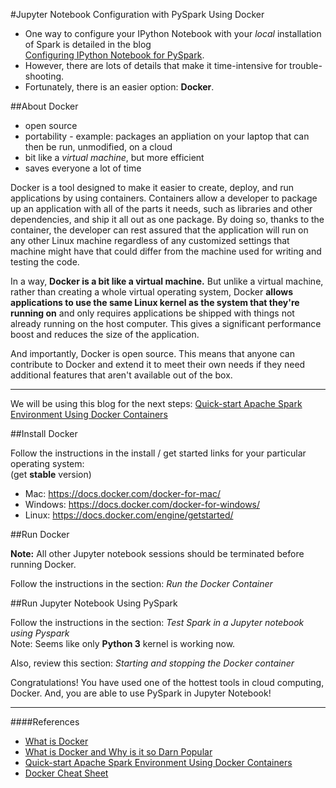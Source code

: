 #Jupyter Notebook Configuration with PySpark Using Docker

* One way to configure your IPython Notebook with your *local* installation of Spark is detailed in the blog   
[Configuring IPython Notebook for PySpark](http://ramhiser.com/2015/02/01/configuring-ipython-notebook-support-for-pyspark/).  
* However, there are lots of details that make it time-intensive for trouble-shooting.  
* Fortunately, there is an easier option:  **Docker**.  

##About Docker
* open source
* portability - example:  packages an appliation on your laptop that can then be run, unmodified, on a cloud
* bit like a *virtual machine*, but more efficient
* saves everyone a lot of time

Docker is a tool designed to make it easier to create, deploy, and run applications by using containers. Containers allow a developer to package up an application with all of the parts it needs, such as libraries and other dependencies, and ship it all out as one package. By doing so, thanks to the container, the developer can rest assured that the application will run on any other Linux machine regardless of any customized settings that machine might have that could differ from the machine used for writing and testing the code.

In a way, **Docker is a bit like a virtual machine.** But unlike a virtual machine, rather than creating a whole virtual operating system, Docker **allows applications to use the same Linux kernel as the system that they're running on** and only requires applications be shipped with things not already running on the host computer. This gives a significant performance boost and reduces the size of the application.

And importantly, Docker is open source. This means that anyone can contribute to Docker and extend it to meet their own needs if they need additional features that aren't available out of the box.

---

We will be using this blog for the next steps:  [Quick-start Apache Spark Environment Using Docker Containers](http://maxmelnick.com/2016/06/04/spark-docker.html)

##Install Docker

Follow the instructions in the install / get started links for your particular operating system:  
(get **stable** version)  
  * Mac: https://docs.docker.com/docker-for-mac/
  * Windows: https://docs.docker.com/docker-for-windows/
  * Linux: https://docs.docker.com/engine/getstarted/

##Run Docker

**Note:**  All other Jupyter notebook sessions should be terminated before running Docker.  

Follow the instructions in the section:  *Run the Docker Container*

##Run Jupyter Notebook Using PySpark

Follow the instructions in the section:  *Test Spark in a Jupyter notebook using Pyspark*  
Note:  Seems like only **Python 3** kernel is working now.    

Also, review this section:  *Starting and stopping the Docker container*

Congratulations!  You have used one of the hottest tools in cloud computing, Docker.  And, you are able to use PySpark in  Jupyter Notebook!  

---

####References
* [What is Docker](https://opensource.com/resources/what-docker)
* [What is Docker and Why is it so Darn Popular](http://www.zdnet.com/article/what-is-docker-and-why-is-it-so-darn-popular/)
* [Quick-start Apache Spark Environment Using Docker Containers](http://maxmelnick.com/2016/06/04/spark-docker.html)
* [Docker Cheat Sheet](https://github.com/wsargent/docker-cheat-sheet)

